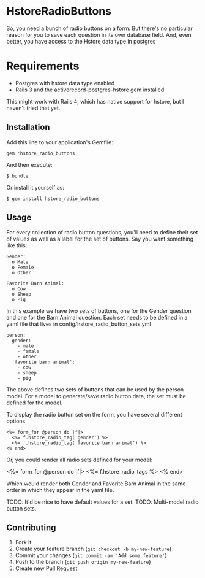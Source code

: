 # HstoreRadioButtons

So, you need a bunch of radio buttons on a form. But there's no particular reason for you to save each question in its own database field. And, even better, you have access to the Hstore data type in postgres

# Requirements

- Postgres with hstore data type enabled
- Rails 3 and the activerecord-postgres-hstore gem installed

This might work with Rails 4, which has native support for hstore, but I haven't tried that yet.

## Installation

Add this line to your application's Gemfile:

    gem 'hstore_radio_buttons'

And then execute:

    $ bundle

Or install it yourself as:

    $ gem install hstore_radio_buttons

## Usage

For every collection of radio button questions, you'll need to define their set of values as well as a label for the set of buttons. Say you want something like this:

    Gender:
      o Male
      o Female
      o Other
  
    Favorite Barn Animal:
      o Cow
      o Sheep
      o Pig

In this example we have two sets of buttons, one for the Gender question and one for the Barn Animal question. Each set needs to be defined in a yaml file that lives in config/hstore_radio_button_sets.yml

    person:
      gender:
        - male
        - female
        - other
      'favorite barn animal':
        - cow
        - sheep
        - pig

The above defines two sets of buttons that can be used by the person model. For a model to generate/save radio button data, the set must be defined for the model.

To display the radio button set on the form, you have several different options

    <%= form_for @person do |f|>
      <%= f.hstore_radio_tag('gender') %>
      <%= f.hstore_radio_tag('favorite barn animal') %>
    <% end>

Or, you could render all radio sets defined for your model:

  <%= form_for @person do |f|>
    <%= f.hstore_radio_tags %>
  <% end>

Which would render both Gender and Favorite Barn Animal in the same order in which they appear in the yaml file.

TODO: It'd be nice to have default values for a set.
TODO: Multi-model radio button sets.

## Contributing

1. Fork it
2. Create your feature branch (`git checkout -b my-new-feature`)
3. Commit your changes (`git commit -am 'Add some feature'`)
4. Push to the branch (`git push origin my-new-feature`)
5. Create new Pull Request
